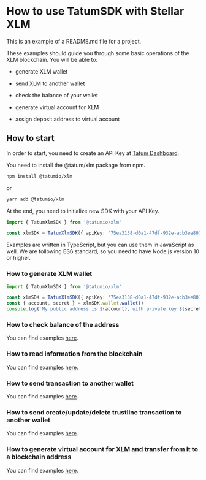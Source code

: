# How to use TatumSDK with Stellar XLM

This is an example of a README.md file for a project.

These examples should guide you through some basic operations of the XLM blockchain. You will be able to:

- generate XLM wallet
- send XLM to another wallet
- check the balance of your wallet

- generate virtual account for XLM
- assign deposit address to virtual account

## How to start

In order to start, you need to create an API Key at [Tatum Dashboard](https://dashboard.tatum.io).

You need to install the @tatum/xlm package from npm.

```bash
npm install @tatumio/xlm
```

or

```bash
yarn add @tatumio/xlm
```

At the end, you need to initialize new SDK with your API Key.

```typescript
import { TatumXlmSDK } from '@tatumio/xlm'

const xlmSDK = TatumXlmSDK({ apiKey: '75ea3138-d0a1-47df-932e-acb3ee807dab' })
```

Examples are written in TypeScript, but you can use them in JavaScript as well. We are following ES6 standard, so you
need to have Node.js version 10 or higher.

### How to generate XLM wallet

```typescript
import { TatumXlmSDK } from '@tatumio/xlm'

const xlmSDK = TatumXlmSDK({ apiKey: '75ea3138-d0a1-47df-932e-acb3ee807dab' })
const { account, secret } = xlmSDK.wallet.wallet()
console.log(`My public address is ${account}, with private key ${secret}.`)
```

### How to check balance of the address

You can find examples [here](./src/app/xlm.balance.example.ts).

### How to read information from the blockchain

You can find examples [here](./src/app/xlm.blockchain.example.ts).

### How to send transaction to another wallet

You can find examples [here](./src/app/xlm.tx.example.ts).

### How to send create/update/delete trustline transaction to another wallet

You can find examples [here](./src/app/xlm.tx.example.ts).

### How to generate virtual account for XLM and transfer from it to a blockchain address

You can find examples [here](./src/app/xlm.virtualAccount.example.ts).

